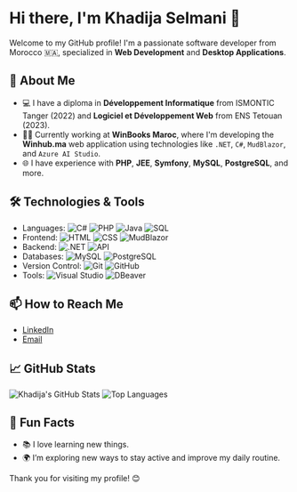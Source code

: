 # Hi there, I'm Khadija Selmani 👋

Welcome to my GitHub profile! I'm a passionate software developer from Morocco 🇲🇦, specialized in **Web Development** and **Desktop Applications**.

## 🚀 About Me
- 💻 I have a diploma in **Développement Informatique** from ISMONTIC Tanger (2022) and **Logiciel et Développement Web** from ENS Tetouan (2023).
- 👨‍💻 Currently working at **WinBooks Maroc**, where I'm developing the **Winhub.ma** web application using technologies like `.NET`, `C#`, `MudBlazor`, and `Azure AI Studio`.
- 🌐 I have experience with **PHP**, **JEE**, **Symfony**, **MySQL**, **PostgreSQL**, and more.


## 🛠️ Technologies & Tools
- Languages: ![C#](https://img.shields.io/badge/-C%23-blue) ![PHP](https://img.shields.io/badge/-PHP-777BB4) ![Java](https://img.shields.io/badge/-Java-orange) ![SQL](https://img.shields.io/badge/-SQL-lightgrey)
- Frontend: ![HTML](https://img.shields.io/badge/-HTML-E34F26) ![CSS](https://img.shields.io/badge/-CSS-1572B6) ![MudBlazor](https://img.shields.io/badge/-MudBlazor-blue)
- Backend: ![.NET](https://img.shields.io/badge/-.NET-512BD4) ![API](https://img.shields.io/badge/-API-lightgrey)
- Databases: ![MySQL](https://img.shields.io/badge/-MySQL-4479A1) ![PostgreSQL](https://img.shields.io/badge/-PostgreSQL-336791)
- Version Control: ![Git](https://img.shields.io/badge/-Git-F05032) ![GitHub](https://img.shields.io/badge/-GitHub-181717)
- Tools: ![Visual Studio](https://img.shields.io/badge/-Visual%20Studio-5C2D91) ![DBeaver](https://img.shields.io/badge/-DBeaver-006699)

## 📫 How to Reach Me
- [LinkedIn](https://www.linkedin.com/in/khadija-selmani-745241222?utm_source=share&utm_campaign=share_via&utm_content=profile&utm_medium=ios_app)
- [Email](mailto:khadijaselmani518@gmail.com)

## 📈 GitHub Stats
![Khadija's GitHub Stats](https://github-readme-stats.vercel.app/api?username=khadijaselmani&show_icons=true&theme=radical)
![Top Languages](https://github-readme-stats.vercel.app/api/top-langs/?username=khadijaselmani&layout=compact&theme=radical)

## 🌟 Fun Facts
- 📚 I love learning new things.
- 🌍 I’m exploring new ways to stay active and improve my daily routine.

Thank you for visiting my profile! 😊

